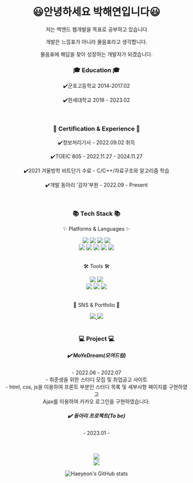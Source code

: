 <div align=center>
  <h1>😃안녕하세요 박해연입니다😃</h1>
  <p>저는 백엔드 웹개발을 목표로 공부하고 있습니다</p>
	<p>개발은 느낌표가 아니라 물음표라고 생각합니다.</p>
	<p>물음표에 해답을 찾아 성장하는 개발자가 되겠습니다.</p>
</div>
<div align=center>
	<h3>🎓 Education 🎓</h3>
	<p> ✔️군포고등학교 2014-2017.02</p>
	<p> ✔️한세대학교 2018 - 2023.02</p>
</div>
<br>
<div align=center>
	<h3>📜 Certification & Experience 📜</h3>
  <p> ✔️정보처리기사 - 2022.09.02 취득</p>
  <p> ✔️TOEIC 805 - 2022.11.27 - 2024.11.27</p>
  <p> ✔️2021 겨울방학 비트단기 수료 - C/C++/자료구조와 알고리즘 학습</p>
	<p> ✔️개발 동아리 '감자'부원 - 2022.09 - Present</p>
</div>
<br>
<div align=center>
	<h3>📚 Tech Stack 📚</h3>
	<p>✨ Platforms & Languages ✨</p>
</div>
<div align="center">
	<img src="https://img.shields.io/badge/Java-007396?style=flat&logo=Conda-Forge&logoColor=white" />
	<img src="https://img.shields.io/badge/HTML5-E34F26?style=flat&logo=HTML5&logoColor=white" />
	<img src="https://img.shields.io/badge/CSS3-1572B6?style=flat&logo=CSS3&logoColor=white" />
	<img src="https://img.shields.io/badge/JavaScript-F7DF1E?style=flat&logo=JavaScript&logoColor=white" />
	<br>
	<img src="https://img.shields.io/badge/C-A8B9CC?style=flat&logo=C&logoColor=white"/>
	<img src="https://img.shields.io/badge/Python-3776AB?style=flat&logo=Python&logoColor=white"/>
	<img src="https://img.shields.io/badge/Spring-6DB33F?style=flat&logo=Spring&logoColor=white" />
	<img src="https://img.shields.io/badge/Oracle%20SQL-F80000?style=flat&logo=Oracle&logoColor=white" />
	<img src="https://img.shields.io/badge/MySQL-4479A1?style=flat&logo=MySQL&logoColor=white" />
</div>
<br>
<div align=center>
	<p>🛠 Tools 🛠</p>
</div>
<div align=center>
	<img src="https://img.shields.io/badge/Eclipse%20IDE-2C2255?style=flat&logo=EclipseIDE&logoColor=white" />
	<img src="https://img.shields.io/badge/Visual%20Studio%20Code-007ACC?style=flat&logo=VisualStudioCode&logoColor=white" />
	<br>
	<img src="https://img.shields.io/badge/Tomcat-F8DC75?style=flat&logo=ApacheTomcat&logoColor=white" />
	<img src="https://img.shields.io/badge/AWS-232F3E?style=flat&logo=AmazonAWS&logoColor=white" />
	<img src="https://img.shields.io/badge/GitHub-181717?style=flat&logo=GitHub&logoColor=white" />
</div>
<br>
<div align=center>
	<p>🎨 SNS & Portfolio 🎨</p>
</div>
<div align=center>
	<a href="yeon99016@gmail.com">
		<img src="https://img.shields.io/badge/Mail-30B980?style=flat&logo=Gmail&logoColor=white" />
	</a>
	<a href="https://www.notion.so/d5909dfd78704b95af559ef695bdbe10">
		<img src="https://img.shields.io/badge/Notion-000000?style=flat&logo=Notion&logoColor=white" />
	</a>
	<br>
</div>
<br>
<div align=center>
	<h3>💻 Project 💻</h3>
	
<div align="center">
	<h5> ✔️ MoYeDream(모여드림) </h5>
		<p>- 2022.06 - 2022.07 <br>
		- 취준생을 위한 스터디 모집 및 취업공고 사이트 <br>
		- html, css, js을 이용하여 프론트 부분인 스터디 목록 및 세부사항 페이지를 구현하였고<br>Ajax를 이용하여 카카오 로그인을 구현하였습니다.<br></p>
</div>
	
<div align="center">
	<h5> ✔️ 동아리 프로젝트(To be) </h5>
		<p>- 2023.01 -  <br> 
	
</div>
</div>
<br>
<div align=center>
	<br>
<img src="https://github-readme-stats.vercel.app/api/top-langs/?username=haeyeon0106&layout=compact&theme=tokyonight">
	<br>
<img src="https://github-readme-stats.vercel.app/api?username=haeyeon0106&show_icons=true">
	
![Haeyeon's GitHub stats](https://github-readme-stats.vercel.app/api?username=haeyeon0106&show_icons=true&theme=dracula)
</div>
  
